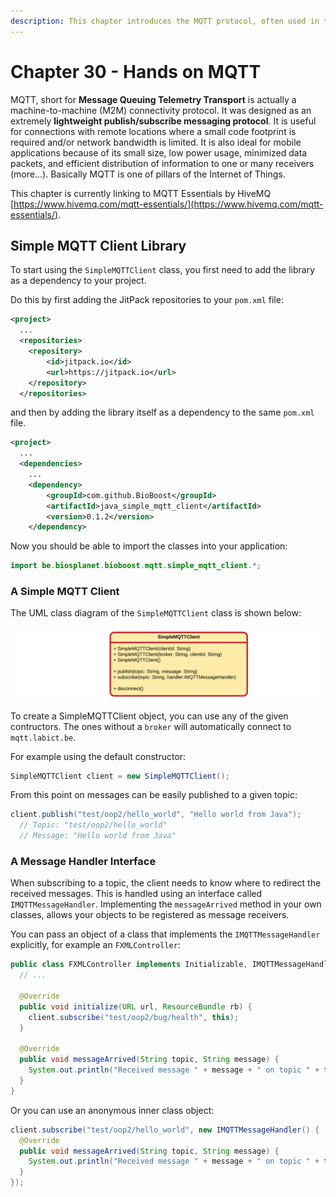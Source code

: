 ```yaml
---
description: This chapter introduces the MQTT protocol, often used in the context of IoT.
---
```


# Chapter 30 - Hands on MQTT

MQTT, short for **Message Queuing Telemetry Transport** is actually a machine-to-machine (M2M) connectivity protocol. It was designed as an extremely **lightweight publish/subscribe messaging protocol**. It is useful for connections with remote locations where a small code footprint is required and/or network bandwidth is limited. It is also ideal for mobile applications because of its small size, low power usage, minimized data packets, and efficient distribution of information to one or many receivers (more...). Basically MQTT is one of pillars of the Internet of Things.

<!-- TODO: Add a nice overview image here ! -->

This chapter is currently linking to MQTT Essentials by HiveMQ [https://www.hivemq.com/mqtt-essentials/](https://www.hivemq.com/mqtt-essentials/).

## Simple MQTT Client Library

To start using the `SimpleMQTTClient` class, you first need to add the library as a dependency to your project.

Do this by first adding the JitPack repositories to your `pom.xml` file:

```xml
<project>
  ...
  <repositories>
    <repository>
        <id>jitpack.io</id>
        <url>https://jitpack.io</url>
    </repository>
  </repositories>
```

and then by adding the library itself as a dependency to the same `pom.xml` file.

```xml
<project>
  ...
  <dependencies>
    ...
    <dependency>
        <groupId>com.github.BioBoost</groupId>
        <artifactId>java_simple_mqtt_client</artifactId>
        <version>0.1.2</version>
    </dependency>
```

Now you should be able to import the classes into your application:

```java
import be.biosplanet.bioboost.mqtt.simple_mqtt_client.*;
```

### A Simple MQTT Client

The UML class diagram of the `SimpleMQTTClient` class is shown below:

![UML Class Diagram of SimpleMQTTClient](./img/simple_mqtt_client.png)

To create a SimpleMQTTClient object, you can use any of the given contructors. The ones without a `broker` will automatically connect to `mqtt.labict.be`.

For example using the default constructor:

```java
SimpleMQTTClient client = new SimpleMQTTClient();
```

From this point on messages can be easily published to a given topic:

```java
client.publish("test/oop2/hello_world", "Hello world from Java");
  // Topic: "test/oop2/hello_world"
  // Message: "Hello world from Java"
```

### A Message Handler Interface

When subscribing to a topic, the client needs to know where to redirect the received messages. This is handled using an interface called `IMQTTMessageHandler`. Implementing the `messageArrived` method in your own classes, allows your objects to be registered as message receivers.

You can pass an object of a class that implements the `IMQTTMessageHandler` explicitly, for example an `FXMLController`:

```java
public class FXMLController implements Initializable, IMQTTMessageHandler {
  // ...

  @Override
  public void initialize(URL url, ResourceBundle rb) {
    client.subscribe("test/oop2/bug/health", this);
  }

  @Override
  public void messageArrived(String topic, String message) {
    System.out.println("Received message " + message + " on topic " + topic);
  }
}
```

Or you can use an anonymous inner class object:

```java
client.subscribe("test/oop2/hello_world", new IMQTTMessageHandler() {
  @Override
  public void messageArrived(String topic, String message) {
    System.out.println("Received message " + message + " on topic " + topic);
  }
});
```